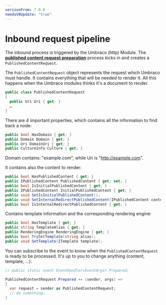 ```yaml
---
versionFrom: 7.0.0
needsV8Update: "true"
---
```


# Inbound request pipeline

The inbound process is triggered by the Umbraco (http) Module.  The **[published content request preparation](published-content-request-preparation.md)** process kicks in and creates a `PublishedContentRequest`.

The `PublishedContentRequest` object represents the request which Umbraco must handle.  It contains everything that will be needed to render it.  All this happens when the Umbraco modules thinks it's a document to render. 

```csharp
public class PublishedContentRequest
{
  public Uri Uri { get; }
  …
}
```

There are 4 important properties, which contains all the information to find back a node:

```csharp
public bool HasDomain { get; }
public Domain Domain { get; }
public Uri DomainUri { get; }
public CultureInfo Culture { get; }
```

Domain contains: "example.com", while Uri is "http://example.com".

It contains also the content to render:

```csharp
public bool HasPublishedContent { get; }
public IPublishedContent PublishedContent { get; set; }
public bool IsInitialPublishedContent { get; }
public IPublishedContent InitialPublishedContent { get; }
public void SetIsInitialPublishedContent();
public void SetInternalRedirectPublishedContent(IPublishedContent content);
public bool IsInternalRedirectPublishedContent { get; }
```

Contains template information and the corresponding rendering engine:

```csharp
public bool HasTemplate { get; }
public string TemplateAlias { get; }
public RenderingEngine RenderingEngine { get; }
public bool TrySetTemplate(string alias);
public void SetTemplate(ITemplate template);
```

You can subscribe to the event to know when the `PublishedContentRequest` is ready to be processed.  It's up to you to change anything (content, template, ...): 

```csharp
// public static event EventHandler<EventArgs> Prepared;

PublishedContentRequest.Prepared += (sender, args) =>
{
  var request = sender as PublishedContentRequest;
  // do something…
}
```
